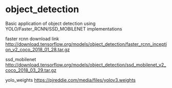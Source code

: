 # object_detection
Basic application of object detection using YOLO/Faster_RCNN/SSD_MOBILENET implementations

faster rcnn download link
http://download.tensorflow.org/models/object_detection/faster_rcnn_inception_v2_coco_2018_01_28.tar.gz

ssd_mobilenet
http://download.tensorflow.org/models/object_detection/ssd_mobilenet_v2_coco_2018_03_29.tar.gz

yolo_weights
https://pjreddie.com/media/files/yolov3.weights